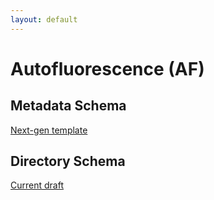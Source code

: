 ```yaml
---
layout: default
---
```


# Autofluorescence (AF)

## Metadata Schema
[Next-gen template](https://openview.metadatacenter.org/templates/https:%2F%2Frepo.metadatacenter.org%2Ftemplates%2Fa7f2b6ae-5a0c-4b2f-acf0-80a0878d2bbf)

## Directory Schema
[Current draft](https://docs.google.com/spreadsheets/d/1KLY5iXZbbb_5RNR_lZgGSqHiAKBbe34YrtrywSuUC3M/edit#gid=37240204)

